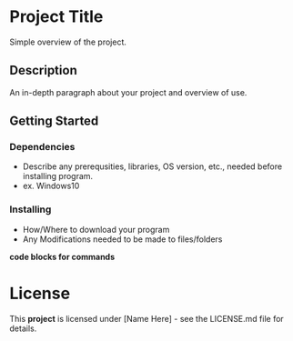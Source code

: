 # Project Title
Simple overview of the project.
## Description
An in-depth paragraph about your project and overview of use.
## Getting Started
### Dependencies
* Describe any prerequsities, libraries, OS version, etc., needed before installing program.
* ex. Windows10
### Installing
* How/Where to download your program
* Any Modifications needed to be made to files/folders

**code blocks for commands**
# License
This **project** is licensed under [Name Here] - see the LICENSE.md file for details.
